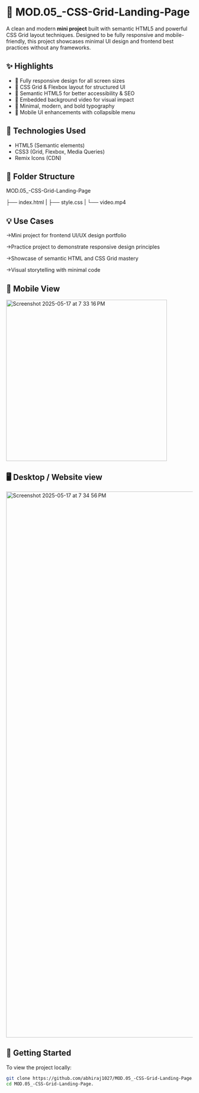 # 💎 MOD.05_-CSS-Grid-Landing-Page

A clean and modern **mini project** built with semantic HTML5 and powerful CSS Grid layout techniques. Designed to be fully responsive and mobile-friendly, this project showcases minimal UI design and frontend best practices without any frameworks.

## ✨ Highlights

- 📱 Fully responsive design for all screen sizes  
- 🧱 CSS Grid & Flexbox layout for structured UI  
- 🧭 Semantic HTML5 for better accessibility & SEO  
- 🎥 Embedded background video for visual impact  
- 🎨 Minimal, modern, and bold typography  
- 🌙 Mobile UI enhancements with collapsible menu  

## 🔧 Technologies Used

- HTML5 (Semantic elements)  
- CSS3 (Grid, Flexbox, Media Queries)  
- Remix Icons (CDN)

## 📁 Folder Structure

MOD.05_-CSS-Grid-Landing-Page


├── index.html 
|
├── style.css 
|
└── video.mp4 

## 💡 Use Cases

->Mini project for frontend UI/UX design portfolio

->Practice project to demonstrate responsive design principles

->Showcase of semantic HTML and CSS Grid mastery

->Visual storytelling with minimal code

## 📱 Mobile View

<img width="434" alt="Screenshot 2025-05-17 at 7 33 16 PM" src="https://github.com/user-attachments/assets/643aff15-6179-43f0-9e46-93d7067f963b" />

## 🖥️ Desktop / Website view

<img width="1469" alt="Screenshot 2025-05-17 at 7 34 56 PM" src="https://github.com/user-attachments/assets/8d935efa-2f78-4399-8fe2-ea49c68a421c" />

## 🚀 Getting Started

To view the project locally:

```bash
git clone https://github.com/abhiraj1027/MOD.05_-CSS-Grid-Landing-Page.git
cd MOD.05_-CSS-Grid-Landing-Page.



